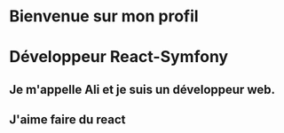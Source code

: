 # Bienvenue sur mon profil

# Développeur React-Symfony

## Je m'appelle Ali et je suis un développeur web.

## J'aime faire du react
